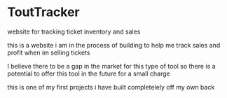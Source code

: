 # ToutTracker
website for tracking ticket inventory and sales 


this is a website i am in the process of building to help me track sales and profit when im selling tickets

I believe there to be a gap in the market for this type of tool so there is a potential to offer this tool in the future for a small charge

this is one of my first projects i have built completelely off my own back
